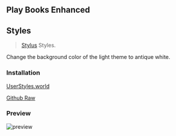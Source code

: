 ## Play Books Enhanced

## Styles

> [Stylus](https://github.com/openstyles/stylus) Styles.

Change the background color of the light theme to antique white.

### Installation

[UserStyles.world](https://userstyles.world/style/24418/)

[Github Raw](https://raw.githubusercontent.com/ewigl/playbooks-enhanced/main/playbooks.user.css)

### Preview

![preview](https://github.com/user-attachments/assets/6599182f-0a00-4557-b86f-762e2d9ecf6e)
